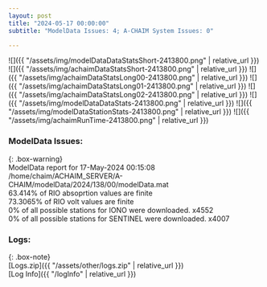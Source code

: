 ```yaml
---
layout: post
title: "2024-05-17 00:00:00"
subtitle: "ModelData Issues: 4; A-CHAIM System Issues: 0"

---
```


![]({{ "/assets/img/modelDataDataStatsShort-2413800.png" | relative_url }})
![]({{ "/assets/img/achaimDataStatsShort-2413800.png" | relative_url }})
![]({{ "/assets/img/achaimDataStatsLong00-2413800.png" | relative_url }})
![]({{ "/assets/img/achaimDataStatsLong01-2413800.png" | relative_url }})
![]({{ "/assets/img/achaimDataStatsLong02-2413800.png" | relative_url }})
![]({{ "/assets/img/modelDataDataStats-2413800.png" | relative_url }})
![]({{ "/assets/img/modelDataStationStats-2413800.png" | relative_url }})
![]({{ "/assets/img/achaimRunTime-2413800.png" | relative_url }})


### ModelData Issues:  
  
{: .box-warning}  
 ModelData report for 17-May-2024 00:15:08   
 /home/chaim/ACHAIM_SERVER/A-CHAIM/modelData/2024/138/00/modelData.mat   
 63.414% of RIO absoprtion values are finite   
 73.3065% of RIO volt values are finite   
 0% of all possible stations for IONO were downloaded. x4552   
 0% of all possible stations for SENTINEL were downloaded. x4007   
  


### Logs:  
  
{: .box-note}  
[Logs.zip]({{ "/assets/other/logs.zip" | relative_url }})  
[Log Info]({{ "/logInfo" | relative_url }})  
